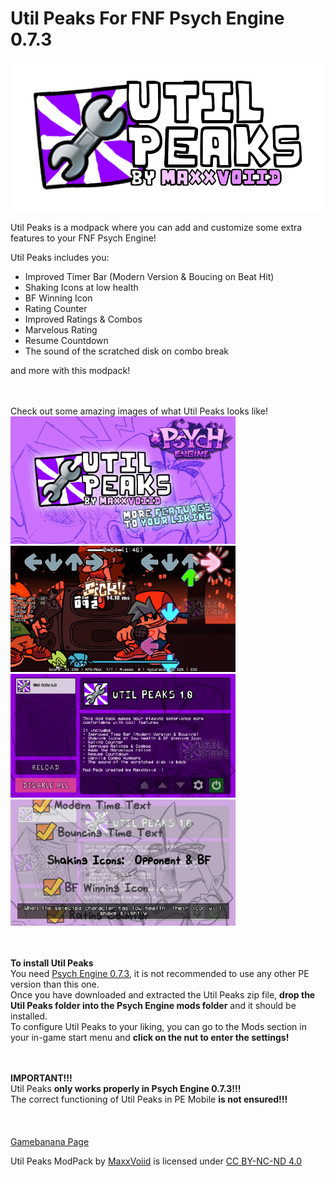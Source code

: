 # Util Peaks For FNF Psych Engine 0.7.3

<img src="./for_github/images/utilpeakslogopng.png" alt="Util Peaks Logo" width="700"/>

Util Peaks is a modpack where you can add and customize some extra features to your FNF Psych Engine!

Util Peaks includes you:
<ul><li>Improved Timer Bar (Modern Version &amp; Boucing on Beat Hit)</li>
<li>Shaking Icons at low health</li>
<li>BF Winning Icon</li>
<li>Rating Counter</li>
<li>Improved Ratings &amp; Combos</li>
<li>Marvelous Rating</li>
<li>Resume Countdown</li>
<li>The sound of the scratched disk on combo break</li></ul>
and more with this modpack!

<br><br>Check out some amazing images of what Util Peaks looks like!
<br><img src="./for_github/images/utilpeakscover0826.png" alt="Util Peaks Cover" width="360"/>
<img src="./for_github/images/inthegameplay.png" alt="Util Peaks Gameplay" width="360"/>
<br><img src="./for_github/images/inthemodmenu.png" alt="Util Peaks Mod Menu" width="360"/>
<img src="./for_github/images/inthesettings.png" alt="Util Peaks Settings" width="360"/>

<br><br><b>To install Util Peaks</b>
<br>You need <a href="https://github.com/ShadowMario/FNF-PsychEngine/releases/tag/0.7.3" class="SelectedElement">Psych Engine 0.7.3</a>, it is <span class="RedColor">not recommended</span> to use any other PE version than this one.
<br>Once you have downloaded and extracted the Util Peaks zip file, <b>drop the Util Peaks folder into the Psych Engine mods folder</b> and it should be installed.
<br>To configure Util Peaks to your liking, you can go to the Mods section in your in-game start menu and <b>click on the nut to enter the settings!</b>

<br><br><b><span class="RedColor">IMPORTANT!!!</span></b><br>Util Peaks <b><span class="GreenColor">only works properly in Psych Engine 0.7.3!!!</span></b><br>The correct functioning of Util Peaks in PE Mobile <b><span class="RedColor">is not ensured!!!</span></b><br><br>
<br><br><a href="https://gamebanana.com/tools/17834" target="_blank">Gamebanana Page</a>
<p xmlns:cc="http://creativecommons.org/ns#" xmlns:dct="http://purl.org/dc/terms/"><span property="dct:title">Util Peaks ModPack</span> by <a rel="cc:attributionURL dct:creator" property="cc:attributionName" href="https://bento.me/maxxvoiid">MaxxVoiid</a> is licensed under <a href="https://creativecommons.org/licenses/by-nc-nd/4.0/?ref=chooser-v1" target="_blank" rel="license noopener noreferrer" style="display:inline-block;">CC BY-NC-ND 4.0<img style="height:22px!important;margin-left:3px;vertical-align:text-bottom;" src="https://mirrors.creativecommons.org/presskit/icons/cc.svg?ref=chooser-v1" alt=""><img style="height:22px!important;margin-left:3px;vertical-align:text-bottom;" src="https://mirrors.creativecommons.org/presskit/icons/by.svg?ref=chooser-v1" alt=""><img style="height:22px!important;margin-left:3px;vertical-align:text-bottom;" src="https://mirrors.creativecommons.org/presskit/icons/nc.svg?ref=chooser-v1" alt=""><img style="height:22px!important;margin-left:3px;vertical-align:text-bottom;" src="https://mirrors.creativecommons.org/presskit/icons/nd.svg?ref=chooser-v1" alt=""></a></p>
